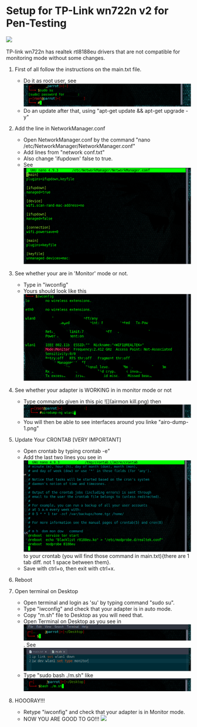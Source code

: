 # Setup for TP-Link wn722n v2 for Pen-Testing

![](https://static.tp-link.com/res/images/products/large/TL-WN722N-01.jpg)

TP-link wn722n has realtek rtl8188eu drivers that are not compatible for monitoring mode without some changes.

1. First of all follow the instructions on the main.txt file.
    -   Do it as root user, see ![](sudo-su-1.png)
    -   Do an update after that, using "apt-get update && apt-get upgrade -y" 

2. Add the line in NetworkManager.conf 
    -   Open NetworkManager.conf by the command "nano /etc/NetworkManager/NetworkManager.conf"
    -   Add lines from "network conf.txt" 
    -   Also change 'ifupdown' false to true.
    -   See ![](Net-Manager.png)
   
3. See whether your are in 'Monitor' mode or not.
    -   Type in "iwconfig"
    -   Yours should look like this ![](wlan1-monitor-1.png)

4.  See whether your adapter is WORKING in in monitor mode or not
    -   Type commands given in this pic ![](airmon kill.png) then ![](airo-dump.png)
    -   You will then be able to see interfaces around you linke "airo-dump-1.png"
    
5.  Update Your CRONTAB [VERY IMPORTANT]
    -   Open crontab by typing crontab -e"
    -   Add the last two lines you see in ![](crontab.png) to your crontab (you will find those command in main.txt){there are 1 tab diff. not 1 space between them}.
    -   Save with ctrl+o, then exit with ctrl+x.
    
6.  Reboot

7.  Open terminal on Desktop 
    -   Open terminal and login as 'su' by typing command "sudo su".
    -   Type "iwconfig" and check that your adapter is in auto mode.
    -   Copy "m.sh" file to Desktop as you will need that.
    -   Open Terminal on Desktop as you see in ![](desktop-1.png). See ![](m.sh-text.png)
    -   Type "sudo bash ./m.sh" like ![](bash-1.png)
   
8. HOOORAY!!! 
    -   Retype "iwconfig" and check that your adapter is in Monitor mode.
    -   NOW YOU ARE GOOD TO GO!!!
    ![](https://image.shutterstock.com/image-vector/hooray-letteringhooray-cardvector-illustration-260nw-617567408.jpg)






